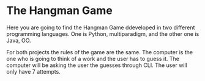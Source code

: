 # The Hangman Game

Here you are going to find the Hangman Game ddeveloped in two different programming languages. One is Python, multiparadigm, and the other one is Java, OO.

For both projects the rules of the game are the same. The computer is the one who is going to think of a work and the user has to guess it. The computer will be asking the user the guesses through CLI. The user will only have 7 attempts.
